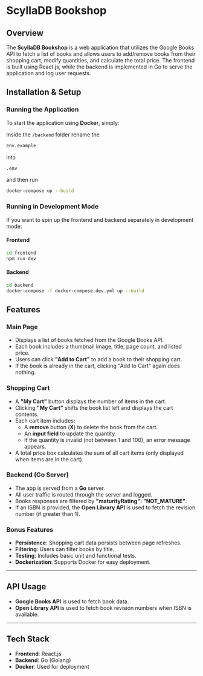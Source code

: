 # ScyllaDB Bookshop

## Overview
The **ScyllaDB Bookshop** is a web application that utilizes the Google Books API to fetch a list of books and allows users to add/remove books from their shopping cart, modify quantities, and calculate the total price. The frontend is built using React.js, while the backend is implemented in Go to serve the application and log user requests.

## Installation & Setup
### Running the Application

To start the application using **Docker**, simply:

Inside the ```/backend``` folder rename the 
```sh
env.example
```

into 
```sh
.env
```


and then run

```sh
docker-compose up --build
```

### Running in Development Mode
If you want to spin up the frontend and backend separately in development mode:
#### Frontend
```sh
cd frontend
npm run dev
```
#### Backend
```sh
cd backend
docker-compose -f docker-compose.dev.yml up --build
```

## Features
### Main Page
- Displays a list of books fetched from the Google Books API.
- Each book includes a thumbnail image, title, page count, and listed price.
- Users can click **"Add to Cart"** to add a book to their shopping cart.
- If the book is already in the cart, clicking "Add to Cart" again does nothing.

### Shopping Cart
- A **"My Cart"** button displays the number of items in the cart.
- Clicking **"My Cart"** shifts the book list left and displays the cart contents.
- Each cart item includes:
  - A **remove** button (**X**) to delete the book from the cart.
  - An **input field** to update the quantity.
  - If the quantity is invalid (not between 1 and 100), an error message appears.
- A total price box calculates the sum of all cart items (only displayed when items are in the cart).

### Backend (Go Server)
- The app is served from a **Go** server.
- All user traffic is routed through the server and logged.
- Books responses are filtered by **"maturityRating": "NOT_MATURE"**.
- If an ISBN is provided, the **Open Library API** is used to fetch the revision number (if greater than 1).

### Bonus Features
- **Persistence**: Shopping cart data persists between page refreshes.
- **Filtering**: Users can filter books by title.
- **Testing**: Includes basic unit and functional tests.
- **Dockerization**: Supports Docker for easy deployment.

---



## API Usage
- **Google Books API** is used to fetch book data.
- **Open Library API** is used to fetch book revision numbers when ISBN is available.

---

## Tech Stack
- **Frontend**: React.js
- **Backend**: Go (Golang)
- **Docker**: Used for deployment

